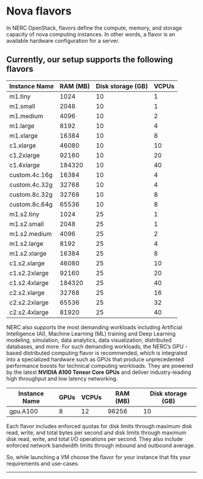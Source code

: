 # Nova flavors

In NERC OpenStack, flavors define the compute, memory, and storage capacity of
nova computing instances. In other words, a flavor is an available hardware
configuration for a server.

## Currently, our setup supports the following flavors

| Instance Name | RAM (MB)  | Disk storage (GB) | VCPUs     |
|---------------|-----------|-------------------|-----------|
| m1.tiny       | 1024      | 10                | 1         |
| m1.small      | 2048      | 10                | 1         |
| m1.medium     | 4096      | 10                | 2         |
| m1.large      | 8192      | 10                | 4         |
| m1.xlarge     | 16384     | 10                | 8         |
| c1.xlarge     | 46080     | 10                | 10        |
| c1.2xlarge    | 92160     | 10                | 20        |
| c1.4xlarge    | 184320    | 10                | 40        |
| custom.4c.16g | 16384     | 10                | 4         |
| custom.4c.32g | 32768     | 10                | 4         |
| custom.8c.32g | 32768     | 10                | 8         |
| custom.8c.64g | 65536     | 10                | 8         |
| m1.s2.tiny    | 1024      | 25                | 1         |
| m1.s2.small   | 2048      | 25                | 1         |
| m1.s2.medium  | 4096      | 25                | 2         |
| m1.s2.large   | 8192      | 25                | 4         |
| m1.s2.xlarge  | 16384     | 25                | 8         |
| c1.s2.xlarge  | 46080     | 25                | 10        |
| c1.s2.2xlarge | 92160     | 25                | 20        |
| c1.s2.4xlarge | 184320    | 25                | 40        |
| c2.s2.xlarge  | 32768     | 25                | 16        |
| c2.s2.2xlarge | 65536     | 25                | 32        |
| c2.s2.4xlarge | 81920     | 25                | 40        |

NERC also supports the most demanding workloads including Artificial Intelligence
(AI), Machine Learning (ML) training and Deep Learning modeling, simulation, data
analytics, data visualization, distributed databases, and more. For such demanding
workloads, the NERC’s GPU - based distributed computing flavor is recommended, which
is integrated into a specialized hardware such as GPUs that produce unprecedented
performance boosts for technical computing workloads. They are powered by the
latest **NVIDIA A100 Tensor Core GPUs** and deliver industry-leading high throughput
and low latency networking.

| Instance Name | GPUs      | VCPUs     | RAM (MB)  | Disk storage (GB) |
|---------------|-----------|-----------|-----------|-------------------|
| gpu.A100      | 8         | 12        | 96256     | 10                |

Each flavor includes enforced quotas for disk limits through
maximum disk read, write, and total bytes per second and disk limits through
maximum disk read, write, and total I/O operations per second. They also
include enforced network bandwidth limits through inbound and outbound average.

So, while launching a VM choose the flavor for your instance that fits your
requirements and use-cases.

---
